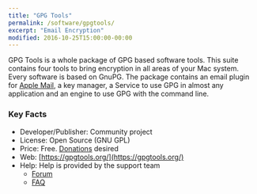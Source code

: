 ```yaml
---
title: "GPG Tools"
permalink: /software/gpgtools/
excerpt: "Email Encryption"
modified: 2016-10-25T15:00:00-00:00
---
```


GPG Tools is a whole package of GPG based software tools. This suite contains four tools to bring encryption in all areas of your Mac system. Every software is based on GnuPG. The package contains an email plugin for [Apple Mail](https://support.apple.com/mail), a key manager, a Service to use GPG in almost any application and an engine to use GPG with the command line.


### Key Facts

* Developer/Publisher: Community project
* License: Open Source (GNU GPL)
* Price: Free. [Donations](https://gpgtools.org/donate.html) desired
* Web: [https://gpgtools.org/](https://gpgtools.org/)
* Help: Help is provided by the support team
	* [Forum](https://gpgtools.tenderapp.com/)
	* [FAQ](https://gpgtools.tenderapp.com/kb/faq)